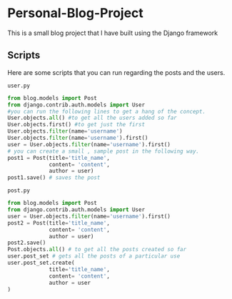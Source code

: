 # Personal-Blog-Project
This is a small blog project that I have built using the Django framework

## Scripts

Here are some scripts that you can run regarding the posts and the users.

`user.py`
``` python
from blog.models import Post
from django.contrib.auth.models import User
#you can run the following lines to get a hang of the concept.
User.objects.all() #to get all the users added so far
User.objects.first() #to get just the first 
User.objects.filter(name='username')
User.objects.filter(name='username').first()
user = User.objects.filter(name='username').first()
# you can create a small , sample post in the following way.
post1 = Post(title='title_name',
             content= 'content',
             author = user)
post1.save() # saves the post             
```

`post.py`
``` python
from blog.models import Post
from django.contrib.auth.models import User
user = User.objects.filter(name='username').first()
post2 = Post(title='title_name',
             content= 'content',
             author = user)
post2.save()
Post.objects.all() # to get all the posts created so far
user.post_set # gets all the posts of a particular use 
user.post_set.create(
             title='title_name',
             content= 'content',
             author = user
)
```

